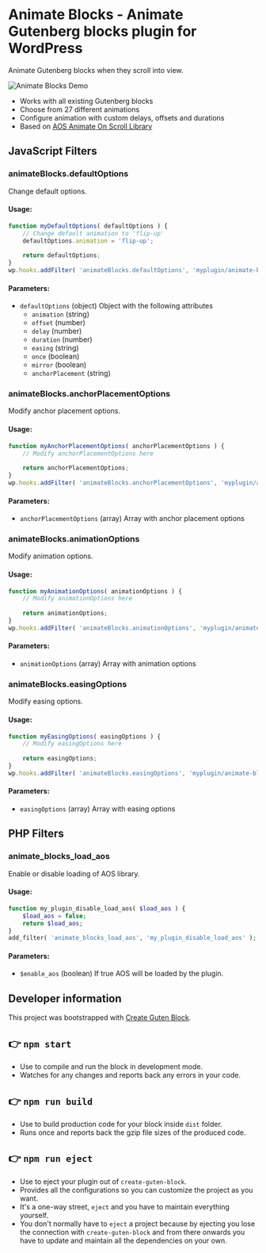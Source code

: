 # Animate Blocks - Animate Gutenberg blocks plugin for WordPress

Animate Gutenberg blocks when they scroll into view.

![Animate Blocks Demo](https://raw.githubusercontent.com/liip/animate-blocks-wordpress-plugin/master/assets/github/animate-blocks-demo.gif)

* Works with all existing Gutenberg blocks
* Choose from 27 different animations
* Configure animation with custom delays, offsets and durations
* Based on [AOS Animate On Scroll Library](http://michalsnik.github.io/aos/)

## JavaScript Filters

### animateBlocks.defaultOptions

Change default options.

#### Usage:

```javascript
function myDefaultOptions( defaultOptions ) {
    // Change default animation to 'flip-up'
    defaultOptions.animation = 'flip-up';
    
    return defaultOptions;
}
wp.hooks.addFilter( 'animateBlocks.defaultOptions', 'myplugin/animate-blocks/defaultOptions', myDefaultOptions );
```

#### Parameters:

* `defaultOptions` (object) Object with the following attributes
    * `animation` (string)
    * `offset` (number)
    * `delay` (number)
    * `duration` (number)
    * `easing` (string)
    * `once` (boolean)
    * `mirror` (boolean)
    * `anchorPlacement` (string)

### animateBlocks.anchorPlacementOptions

Modify anchor placement options.

#### Usage:

```javascript
function myAnchorPlacementOptions( anchorPlacementOptions ) {
    // Modify anchorPlacementOptions here
    
    return anchorPlacementOptions;
}
wp.hooks.addFilter( 'animateBlocks.anchorPlacementOptions', 'myplugin/animate-blocks/anchorPlacementOptions', myAnchorPlacementOptions );
```

#### Parameters:

* `anchorPlacementOptions` (array) Array with anchor placement options

### animateBlocks.animationOptions

Modify animation options.

#### Usage:

```javascript
function myAnimationOptions( animationOptions ) {
    // Modify animationOptions here
    
    return animationOptions;
}
wp.hooks.addFilter( 'animateBlocks.animationOptions', 'myplugin/animate-blocks/animationOptions', myAnimationOptions );
```

#### Parameters:

* `animationOptions` (array) Array with animation options

### animateBlocks.easingOptions

Modify easing options.

#### Usage:

```javascript
function myEasingOptions( easingOptions ) {
    // Modify easingOptions here
    
    return easingOptions;
}
wp.hooks.addFilter( 'animateBlocks.easingOptions', 'myplugin/animate-blocks/easingOptions', myEasingOptions );
```

#### Parameters:

* `easingOptions` (array) Array with easing options


## PHP Filters

### animate_blocks_load_aos

Enable or disable loading of AOS library.

#### Usage:

```php
function my_plugin_disable_load_aos( $load_aos ) {
    $load_aos = false;
    return $load_aos;
}
add_filter( 'animate_blocks_load_aos', 'my_plugin_disable_load_aos' );
```

#### Parameters:

* `$enable_aos` (boolean) If true AOS will be loaded by the plugin.

## Developer information

This project was bootstrapped with [Create Guten Block](https://github.com/ahmadawais/create-guten-block).

## 👉  `npm start`
- Use to compile and run the block in development mode.
- Watches for any changes and reports back any errors in your code.

## 👉  `npm run build`
- Use to build production code for your block inside `dist` folder.
- Runs once and reports back the gzip file sizes of the produced code.

## 👉  `npm run eject`
- Use to eject your plugin out of `create-guten-block`.
- Provides all the configurations so you can customize the project as you want.
- It's a one-way street, `eject` and you have to maintain everything yourself.
- You don't normally have to `eject` a project because by ejecting you lose the connection with `create-guten-block` and from there onwards you have to update and maintain all the dependencies on your own.
